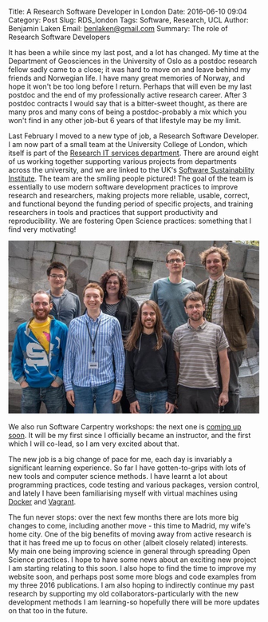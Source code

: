 Title: A Research Software Developer in London
Date: 2016-06-10 09:04
Category: Post
Slug: RDS_london
Tags: Software, Research, UCL
Author: Benjamin Laken
Email: benlaken@gmail.com
Summary: The role of Research Software Developers

It has been a while since my last post, and a lot has changed. My time at the Department of Geosciences in the University of Oslo as a postdoc research fellow sadly came to a close; it was hard to move on and leave behind my friends and Norwegian life. I have many great memories of Norway, and hope it won't be too long before I return. Perhaps that will even be my last postdoc and the end of my professionally active research career. After 3 postdoc contracts I would say that is a bitter-sweet thought, as there are many pros and many cons of being a postdoc-probably a mix which you won't find in any other job-but 6 years of that lifestyle may be my limit.

Last February I moved to a new type of job, a Research Software Developer. I am now part of a small team at the University College of London, which itself is part of the [Research IT services department](http://www.ucl.ac.uk/research-it-services). There are around eight of us working together supporting various projects from departments across the university, and we are linked to the UK's [Software Sustainability Institute](http://www.software.ac.uk). The team are the smiling people pictured! The goal of the team is essentially to use modern software development practices to improve research and researchers, making projects more reliable, usable, correct, and functional beyond the funding period of specific projects, and training researchers in tools and practices that support productivity and reproducibility. We are fostering Open Science practices: something that I find very motivating!

![alt text](./images/ucl_team.jpg "UCL RSD team summer 2016")

We also run Software Carpentry workshops: the next one is [coming up soon](http://ucl-rits.github.io/2016-06-22-UCL_software_carpentry/). It will be my first since I officially became an instructor, and the first which I will co-lead, so I am very excited about that.

The new job is a big change of pace for me, each day is invariably a significant learning experience. So far I have gotten-to-grips with lots of new tools and computer science methods. I have learnt a lot about programming practices, code testing and various packages, version control, and lately I have been familiarising myself with virtual machines using [Docker](https://www.docker.com) and [Vagrant](https://www.vagrantup.com).

The fun never stops: over the next few months there are lots more big changes to come, including another move - this time to Madrid, my wife's home city. One of the big benefits of moving away from active research is that it has freed me up to focus on other (albeit closely related) interests. My main one being improving science in general through spreading Open Science practices. I hope to have some news about an exciting new project I am starting relating to this soon. I also hope to find the time to improve my website soon, and perhaps post some more blogs and code examples from my three 2016 publications. I am also hoping to indirectly continue my past research by supporting my old collaborators-particularly with the new development methods I am learning-so hopefully there will be more updates on that too in the future.
